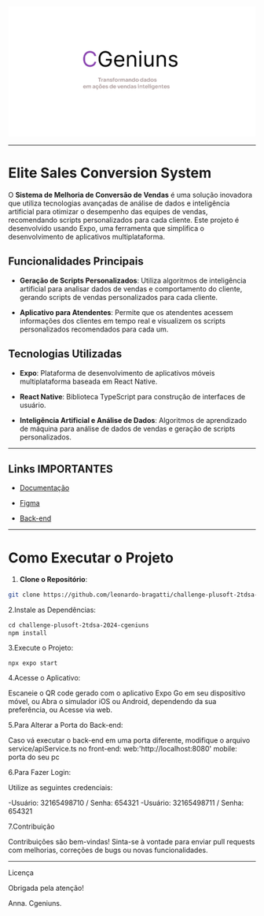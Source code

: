 <img src="./assets/redmeLogo.png" alt="Cgeniuns">

-----------------------------------------------------------------------------------------------
# Elite Sales Conversion System

O **Sistema de Melhoria de Conversão de Vendas** é uma solução inovadora que utiliza tecnologias avançadas de análise de dados e inteligência artificial para otimizar o desempenho das equipes de vendas, recomendando scripts personalizados para cada cliente. Este projeto é desenvolvido usando Expo, uma ferramenta que simplifica o desenvolvimento de aplicativos multiplataforma.

## Funcionalidades Principais

- **Geração de Scripts Personalizados**: Utiliza algoritmos de inteligência artificial para analisar dados de vendas e comportamento do cliente, gerando scripts de vendas personalizados para cada cliente.
  
- **Aplicativo para Atendentes**: Permite que os atendentes acessem informações dos clientes em tempo real e visualizem os scripts personalizados recomendados para cada um.

## Tecnologias Utilizadas

- **Expo**: Plataforma de desenvolvimento de aplicativos móveis multiplataforma baseada em React Native.
  
- **React Native**: Biblioteca TypeScript para construção de interfaces de usuário.

- **Inteligência Artificial e Análise de Dados**: Algoritmos de aprendizado de máquina para análise de dados de vendas e geração de scripts personalizados.

---------------------------------------------------------------------------------------------------
## Links IMPORTANTES 

- [Documentação](https://www.canva.com/design/DAGAir27KBs/oFuM4YXEwXR9ak2QrdjAxg/edit?utm_content=DAGAir27KBs&utm_campaign=designshare&utm_medium=link2&utm_source=sharebutton)
  
- [Figma](https://www.figma.com/design/8MgbSfwg9FcJ6KLKv6pUg5/CGeniuns?node-id=95%3A64&t=NM9tCq7GftOpHwEV-1)
  
- [Back-end](https://github.com/MarcosHGdaSilva/cgeniuns.git)

-----------------------------------------------------------------------------------------------------
# Como Executar o Projeto

1. **Clone o Repositório**:

```bash
git clone https://github.com/leonardo-bragatti/challenge-plusoft-2tdsa-2024-cgeniuns.git
```
2.Instale as Dependências:
```
cd challenge-plusoft-2tdsa-2024-cgeniuns
npm install
```
3.Execute o Projeto:
```
npx expo start
```
4.Acesse o Aplicativo:

Escaneie o QR code gerado com o aplicativo Expo Go em seu dispositivo móvel, ou
Abra o simulador iOS ou Android, dependendo da sua preferência, ou
Acesse via web.

5.Para Alterar a Porta do Back-end:

Caso vá executar o back-end em uma porta diferente, modifique o arquivo service/apiService.ts no front-end:
web:'http://localhost:8080'
mobile: porta do seu pc


6.Para Fazer Login:

Utilize as seguintes credenciais:

-Usuário: 32165498710 / Senha: 654321
-Usuário: 32165498711 / Senha: 654321

7.Contribuição

Contribuições são bem-vindas! Sinta-se à vontade para enviar pull requests com melhorias, correções de bugs ou novas funcionalidades.

---------------------------------------------
Licença

Obrigada pela atenção!

Anna.
Cgeniuns.

